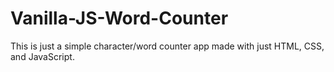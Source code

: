 # Vanilla-JS-Word-Counter

This is just a simple character/word counter app made with just HTML, CSS, and JavaScript.
